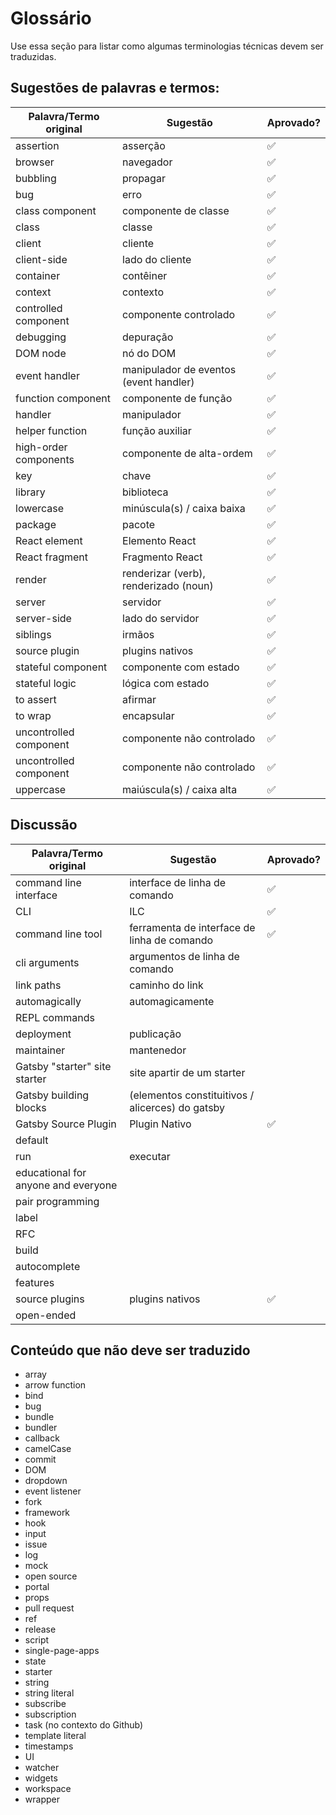 # Glossário

Use essa seção para listar como algumas terminologias técnicas devem ser traduzidas.

## Sugestões de palavras e termos:

| Palavra/Termo original | Sugestão                               | Aprovado? |
| ---------------------- | -------------------------------------- | --------- |
| assertion              | asserção                               | ✅         |
| browser                | navegador                              | ✅         |
| bubbling               | propagar                               | ✅         |
| bug                    | erro                                   | ✅         |
| class component        | componente de classe                   | ✅         |
| class                  | classe                                 | ✅         |
| client                 | cliente                                | ✅         |
| client-side            | lado do cliente                        | ✅         |
| container              | contêiner                              | ✅         |
| context                | contexto                               | ✅         |
| controlled component   | componente controlado                  | ✅         |
| debugging              | depuração                              | ✅         |
| DOM node               | nó do DOM                              | ✅         |
| event handler          | manipulador de eventos (event handler) | ✅         |
| function component     | componente de função                   | ✅         |
| handler                | manipulador                            | ✅         |
| helper function        | função auxiliar                        | ✅         |
| high-order components  | componente de alta-ordem               | ✅         |
| key                    | chave                                  | ✅         |
| library                | biblioteca                             | ✅         |
| lowercase              | minúscula(s) / caixa baixa             | ✅         |
| package                | pacote                                 | ✅         |
| React element          | Elemento React                         | ✅         |
| React fragment         | Fragmento React                        | ✅         |
| render                 | renderizar (verb), renderizado (noun)  | ✅         |
| server                 | servidor                               | ✅         |
| server-side            | lado do servidor                       | ✅         |
| siblings               | irmãos                                 | ✅         |
| source plugin          | plugins nativos                        | ✅         |
| stateful component     | componente com estado                  | ✅         |
| stateful logic         | lógica com estado                      | ✅         |
| to assert              | afirmar                                | ✅         |
| to wrap                | encapsular                             | ✅         |
| uncontrolled component | componente não controlado              | ✅         |
| uncontrolled component | componente não controlado              | ✅         |
| uppercase              | maiúscula(s) / caixa alta              | ✅         |

## Discussão

| Palavra/Termo original              | Sugestão                                         | Aprovado? |
| ----------------------------------- | ------------------------------------------------ | --------- |
| command line interface              | interface de linha de comando                    | ✅         |
| CLI                                 | ILC                                              | ✅         |
| command line tool                   | ferramenta de interface de linha de comando      | ✅         |
| cli arguments                       | argumentos de linha de comando                   |           |
| link paths                          | caminho do link                                  |           |
| automagically                       | automagicamente                                  |           |
| REPL commands                       |                                                  |           |
| deployment                          | publicação                                       |           |
| maintainer                          | mantenedor                                       |           |
| Gatsby "starter" site	starter       | site apartir de um starter                       |           |
| Gatsby building blocks              | (elementos constituitivos / alicerces) do gatsby |           |
| Gatsby Source Plugin                | Plugin Nativo                                    | ✅         |
| default                             |                                                  |           |
| run                                 | executar                                         |           |
| educational for anyone and everyone |                                                  |           |
| pair programming                    |                                                  |           |
| label                               |                                                  |           |
| RFC                                 |                                                  |           |
| build                               |                                                  |           |
| autocomplete                        |                                                  |           |
| features                            |                                                  |           |
| source plugins                      | plugins nativos                                  | ✅         |
| open-ended                          |                                                  |           |

## Conteúdo que não deve ser traduzido

* array
* arrow function
* bind
* bug
* bundle
* bundler
* callback
* camelCase
* commit
* DOM
* dropdown
* event listener
* fork
* framework
* hook
* input
* issue
* log
* mock
* open source
* portal
* props
* pull request
* ref
* release
* script
* single-page-apps
* state
* starter
* string
* string literal
* subscribe
* subscription
* task (no contexto do Github)
* template literal
* timestamps
* UI
* watcher
* widgets
* workspace
* wrapper
